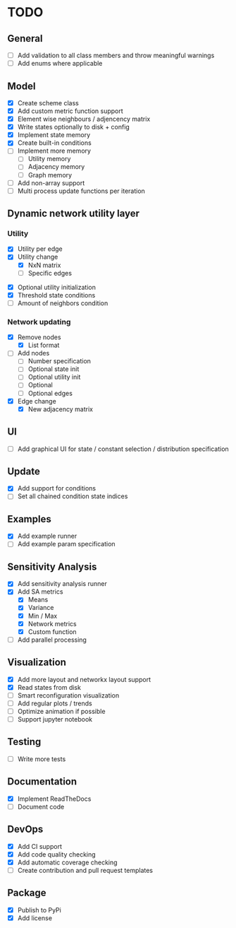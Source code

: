 # TODO

## General
- [ ] Add validation to all class members and throw meaningful warnings
- [ ] Add enums where applicable

## Model
- [x] Create scheme class
- [x] Add custom metric function support
- [x] Element wise neighbours / adjencency matrix
- [x] Write states optionally to disk + config
- [x] Implement state memory
- [x] Create built-in conditions
- [ ] Implement more memory
  - [ ] Utility memory
  - [ ] Adjacency memory
  - [ ] Graph memory
- [ ] Add non-array support
- [ ] Multi process update functions per iteration

## Dynamic network utility layer
### Utility
- [x] Utility per edge
- [x] Utility change
  - [x] NxN matrix
  - [ ] Specific edges
<!-- - [ ] Cost function definition -->
- [x] Optional utility initialization 
- [x] Threshold state conditions
- [ ] Amount of neighbors condition

### Network updating
- [x] Remove nodes
  - [x] List format
- [ ] Add nodes
  - [ ] Number specification
  - [ ] Optional state init
  - [ ] Optional utility init
  - [ ] Optional 
  - [ ] Optional edges 
- [x] Edge change
  - [x] New adjacency matrix

## UI
- [ ] Add graphical UI for state / constant selection / distribution specification

## Update
- [x] Add support for conditions
- [ ] Set all chained condition state indices

## Examples
- [x] Add example runner
- [ ] Add example param specification

## Sensitivity Analysis
- [x] Add sensitivity analysis runner
- [x] Add SA metrics
  - [x] Means
  - [x] Variance
  - [x] Min / Max
  - [x] Network metrics
  - [x] Custom function
- [ ] Add parallel processing

## Visualization
- [x] Add more layout and networkx layout support
- [x] Read states from disk
- [ ] Smart reconfiguration visualization
- [ ] Add regular plots / trends
- [ ] Optimize animation if possible
- [ ] Support jupyter notebook

## Testing
- [ ] Write more tests

## Documentation
- [x] Implement ReadTheDocs
- [ ] Document code

## DevOps
- [x] Add CI support
- [x] Add code quality checking
- [x] Add automatic coverage checking
- [ ] Create contribution and pull request templates

## Package
- [x] Publish to PyPi
- [x] Add license